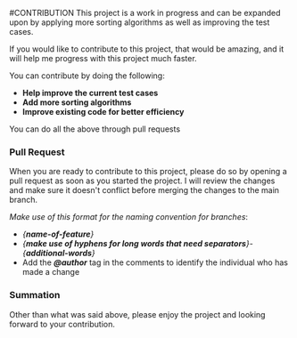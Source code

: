 #CONTRIBUTION
This project is a work in progress and can be expanded upon 
by applying more sorting algorithms as well as improving the 
test cases.

If you would like to contribute to this project, that would be amazing, 
and it will help me progress with this project much faster. 

You can contribute by doing the following: 
* **Help improve the current test cases**
* **Add more sorting algorithms** 
* **Improve existing code for better efficiency**  

You can do all the above through pull requests

### Pull Request
When you are ready to contribute to this project, please do so by opening
a pull request as soon as you started the project. I will review the changes 
and make sure it doesn't conflict before merging the changes to the main 
branch. 

*Make use of this format for the naming convention for branches*: 
- *{**name-of-feature**}*
- *{**make use of hyphens for long words that need separators**}*-*{**additional-words**}*
- Add the ***@author*** tag in the comments to identify the individual who has made a change

### Summation
Other than what was said above, please enjoy the project and looking forward to your 
contribution. 